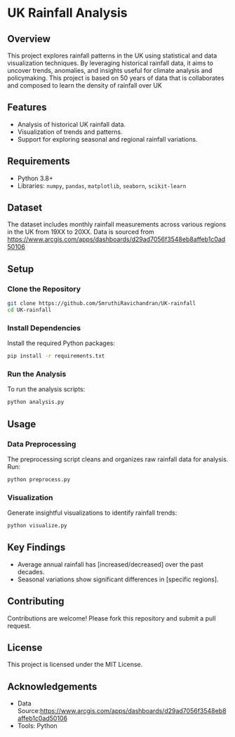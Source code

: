 
# UK Rainfall Analysis

## Overview
This project explores rainfall patterns in the UK using statistical and data visualization techniques. By leveraging historical rainfall data, it aims to uncover trends, anomalies, and insights useful for climate analysis and policymaking.
This project is based on 50 years of data that is collaborates and composed to learn the density of rainfall over UK

## Features
- Analysis of historical UK rainfall data.
- Visualization of trends and patterns.
- Support for exploring seasonal and regional rainfall variations.

## Requirements
- Python 3.8+
- Libraries: `numpy`, `pandas`, `matplotlib`, `seaborn`, `scikit-learn` 


## Dataset

The dataset includes monthly rainfall measurements across various regions in the UK from 19XX to 20XX. Data is sourced from https://www.arcgis.com/apps/dashboards/d29ad7056f3548eb8affeb1c0ad50106

## Setup

### Clone the Repository
```bash
git clone https://github.com/SmruthiRavichandran/UK-rainfall
cd UK-rainfall
```

### Install Dependencies
Install the required Python packages:
```bash
pip install -r requirements.txt
```

### Run the Analysis
To run the analysis scripts:
```bash
python analysis.py
```

## Usage

### Data Preprocessing
The preprocessing script cleans and organizes raw rainfall data for analysis. Run:
```bash
python preprocess.py
```

### Visualization
Generate insightful visualizations to identify rainfall trends:
```bash
python visualize.py
```

## Key Findings
- Average annual rainfall has [increased/decreased] over the past decades.
- Seasonal variations show significant differences in [specific regions].

## Contributing
Contributions are welcome! Please fork this repository and submit a pull request.

## License
This project is licensed under the MIT License.

## Acknowledgements
- Data Source:https://www.arcgis.com/apps/dashboards/d29ad7056f3548eb8affeb1c0ad50106
- Tools: Python

